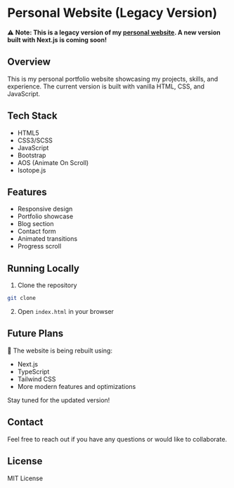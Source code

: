 # Personal Website (Legacy Version)

⚠️ **Note: This is a legacy version of my [personal website](https://maxbasev.com). A new version built with Next.js is coming soon!**

## Overview
This is my personal portfolio website showcasing my projects, skills, and experience. The current version is built with vanilla HTML, CSS, and JavaScript.

## Tech Stack
- HTML5
- CSS3/SCSS
- JavaScript
- Bootstrap
- AOS (Animate On Scroll)
- Isotope.js

## Features
- Responsive design
- Portfolio showcase
- Blog section
- Contact form
- Animated transitions
- Progress scroll

## Running Locally
1. Clone the repository 
```bash
git clone
```

2. Open `index.html` in your browser

## Future Plans
🚀 The website is being rebuilt using:
- Next.js
- TypeScript
- Tailwind CSS
- More modern features and optimizations

Stay tuned for the updated version!

## Contact
Feel free to reach out if you have any questions or would like to collaborate.

## License
MIT License